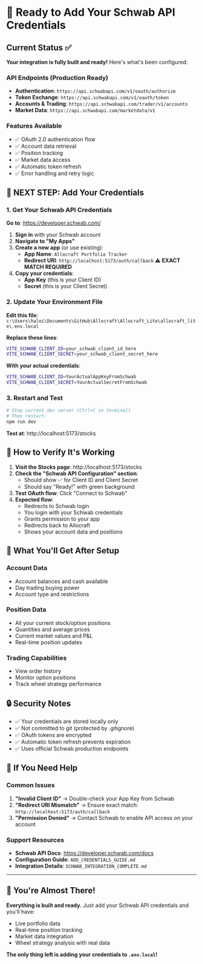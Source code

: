 # 🚀 Ready to Add Your Schwab API Credentials

## Current Status ✅

**Your integration is fully built and ready!** Here's what's been configured:

### API Endpoints (Production Ready)
- **Authentication**: `https://api.schwabapi.com/v1/oauth/authorize`
- **Token Exchange**: `https://api.schwabapi.com/v1/oauth/token`
- **Accounts & Trading**: `https://api.schwabapi.com/trader/v1/accounts`
- **Market Data**: `https://api.schwabapi.com/marketdata/v1`

### Features Available
- ✅ OAuth 2.0 authentication flow
- ✅ Account data retrieval
- ✅ Position tracking
- ✅ Market data access
- ✅ Automatic token refresh
- ✅ Error handling and retry logic

## 🔑 NEXT STEP: Add Your Credentials

### 1. Get Your Schwab API Credentials

**Go to**: https://developer.schwab.com/

1. **Sign in** with your Schwab account
2. **Navigate to "My Apps"**
3. **Create a new app** (or use existing):
   - **App Name**: `Allocraft Portfolio Tracker`
   - **Redirect URI**: `http://localhost:5173/auth/callback` ⚠️ **EXACT MATCH REQUIRED**
4. **Copy your credentials**:
   - **App Key** (this is your Client ID)
   - **Secret** (this is your Client Secret)

### 2. Update Your Environment File

**Edit this file**: `c:\Users\haloi\Documents\GitHub\Allocraft\Allocraft_Lite\allocraft_lite\.env.local`

**Replace these lines**:
```bash
VITE_SCHWAB_CLIENT_ID=your_schwab_client_id_here
VITE_SCHWAB_CLIENT_SECRET=your_schwab_client_secret_here
```

**With your actual credentials**:
```bash
VITE_SCHWAB_CLIENT_ID=YourActualAppKeyFromSchwab
VITE_SCHWAB_CLIENT_SECRET=YourActualSecretFromSchwab
```

### 3. Restart and Test

```bash
# Stop current dev server (Ctrl+C in terminal)
# Then restart:
npm run dev
```

**Test at**: http://localhost:5173/stocks

## 🧪 How to Verify It's Working

1. **Visit the Stocks page**: http://localhost:5173/stocks
2. **Check the "Schwab API Configuration" section**:
   - Should show ✅ for Client ID and Client Secret
   - Should say "Ready!" with green background
3. **Test OAuth flow**: Click "Connect to Schwab"
4. **Expected flow**:
   - Redirects to Schwab login
   - You login with your Schwab credentials
   - Grants permission to your app
   - Redirects back to Allocraft
   - Shows your account data and positions

## 🎯 What You'll Get After Setup

### Account Data
- Account balances and cash available
- Day trading buying power
- Account type and restrictions

### Position Data
- All your current stock/option positions
- Quantities and average prices
- Current market values and P&L
- Real-time position updates

### Trading Capabilities
- View order history
- Monitor option positions
- Track wheel strategy performance

## 🔒 Security Notes

- ✅ Your credentials are stored locally only
- ✅ Not committed to git (protected by .gitignore)
- ✅ OAuth tokens are encrypted
- ✅ Automatic token refresh prevents expiration
- ✅ Uses official Schwab production endpoints

## 🚨 If You Need Help

### Common Issues
1. **"Invalid Client ID"** → Double-check your App Key from Schwab
2. **"Redirect URI Mismatch"** → Ensure exact match: `http://localhost:5173/auth/callback`
3. **"Permission Denied"** → Contact Schwab to enable API access on your account

### Support Resources
- **Schwab API Docs**: https://developer.schwab.com/docs
- **Configuration Guide**: `ADD_CREDENTIALS_GUIDE.md`
- **Integration Details**: `SCHWAB_INTEGRATION_COMPLETE.md`

---

## 🎉 You're Almost There!

**Everything is built and ready.** Just add your Schwab API credentials and you'll have:
- Live portfolio data
- Real-time position tracking  
- Market data integration
- Wheel strategy analysis with real data

**The only thing left is adding your credentials to `.env.local`!**
